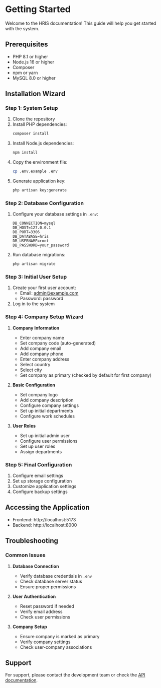 # Getting Started

Welcome to the HRIS documentation! This guide will help you get started with the system.

## Prerequisites

- PHP 8.1 or higher
- Node.js 16 or higher
- Composer
- npm or yarn
- MySQL 8.0 or higher

## Installation Wizard

### Step 1: System Setup

1. Clone the repository
2. Install PHP dependencies:
   ```bash
   composer install
   ```
3. Install Node.js dependencies:
   ```bash
   npm install
   ```
4. Copy the environment file:
   ```bash
   cp .env.example .env
   ```
5. Generate application key:
   ```bash
   php artisan key:generate
   ```

### Step 2: Database Configuration

1. Configure your database settings in `.env`:
   ```
   DB_CONNECTION=mysql
   DB_HOST=127.0.0.1
   DB_PORT=3306
   DB_DATABASE=hris
   DB_USERNAME=root
   DB_PASSWORD=your_password
   ```
2. Run database migrations:
   ```bash
   php artisan migrate
   ```

### Step 3: Initial User Setup

1. Create your first user account:
   - Email: admin@example.com
   - Password: password
2. Log in to the system

### Step 4: Company Setup Wizard

1. **Company Information**
   - Enter company name
   - Set company code (auto-generated)
   - Add company email
   - Add company phone
   - Enter company address
   - Select country
   - Select city
   - Set company as primary (checked by default for first company)

2. **Basic Configuration**
   - Set company logo
   - Add company description
   - Configure company settings
   - Set up initial departments
   - Configure work schedules

3. **User Roles**
   - Set up initial admin user
   - Configure user permissions
   - Set up user roles
   - Assign departments

### Step 5: Final Configuration

1. Configure email settings
2. Set up storage configuration
3. Customize application settings
4. Configure backup settings

## Accessing the Application

- Frontend: http://localhost:5173
- Backend: http://localhost:8000

## Troubleshooting

### Common Issues

1. **Database Connection**
   - Verify database credentials in `.env`
   - Check database server status
   - Ensure proper permissions

2. **User Authentication**
   - Reset password if needed
   - Verify email address
   - Check user permissions

3. **Company Setup**
   - Ensure company is marked as primary
   - Verify company settings
   - Check user-company associations

## Support

For support, please contact the development team or check the [API documentation](../api/README.md).
